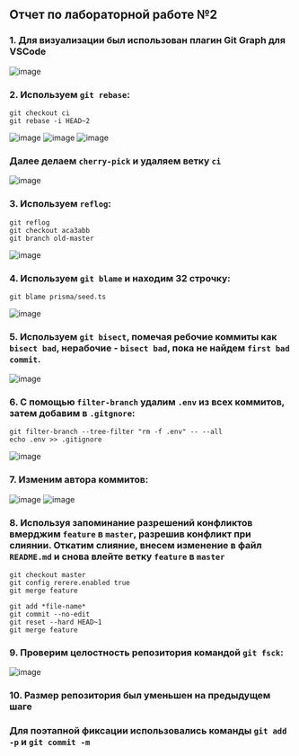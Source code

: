 ## Отчет по лабораторной работе №2

### 1. Для визуализации был использован плагин Git Graph для VSCode
![image](https://user-images.githubusercontent.com/64983176/197629329-45fe6a03-869e-4ee4-a1b0-e11794285935.png)

### 2.  Используем `git rebase`:   
```
git checkout ci
git rebase -i HEAD~2
```
![image](https://user-images.githubusercontent.com/64983176/197629401-5bf868d7-57fb-4c40-b95a-2b55d65deeda.png)
![image](https://user-images.githubusercontent.com/64983176/197629430-09fba8a7-9cdd-4a95-9ccf-b1b10c99800d.png)
![image](https://user-images.githubusercontent.com/64983176/197629446-eebfd219-d99f-418d-afef-d78147787bb5.png)
### Далее делаем `cherry-pick` и удаляем ветку `ci`
![image](https://user-images.githubusercontent.com/64983176/197629457-8481f9bf-7655-4011-8494-3c92380e2d38.png)

### 3.  Используем `reflog`:
```
git reflog
git checkout aca3abb
git branch old-master
```
![image](https://user-images.githubusercontent.com/64983176/197629459-83e40026-5f06-454b-9984-44de67e8d4e7.png)

### 4.  Используем `git blame` и находим 32 строчку:
```
git blame prisma/seed.ts
```
![image](https://user-images.githubusercontent.com/64983176/197629469-f3a40f9f-8ae2-440b-9a81-8c34fee2da2d.png)

### 5. Используем `git bisect`, помечая ребочие коммиты как `bisect bad`, нерабочие - `bisect bad`, пока не найдем `first bad commit`.
![image](https://user-images.githubusercontent.com/64983176/197629479-c291b1b5-73a1-4601-9768-2737676d9fa8.png)

### 6. С помощью `filter-branch` удалим `.env` из всех коммитов, затем добавим в `.gitgnore`:
```
git filter-branch --tree-filter "rm -f .env" -- --all
echo .env >> .gitignore
```
![image](https://user-images.githubusercontent.com/64983176/197629492-fb10cdbd-1c0a-4c77-956b-f186390ea799.png)

### 7. Изменим автора коммитов:
![image](https://user-images.githubusercontent.com/64983176/197629498-0ceef320-45a0-4975-95f3-f7153151e5c5.png)
![image](https://user-images.githubusercontent.com/64983176/197629505-d51ebe7a-4182-4ada-bd3c-a2f5457b98b2.png)

### 8. Используя запоминание разрешений конфликтов вмерджим `feature` в `master`, разрешив конфликт при слиянии. Откатим слияние, внесем изменение в файл `README.md` и снова влейте ветку `feature` в `master`
```
git checkout master
git config rerere.enabled true
git merge feature
```

```
git add *file-name*
git commit --no-edit
git reset --hard HEAD~1
git merge feature
```

### 9. Проверим целостность репозитория командой `git fsck`:
![image](https://user-images.githubusercontent.com/64983176/197629515-28cb37eb-eba3-42aa-bf33-3d1a044b5064.png)

### 10. Размер репозитория был уменьшен на предыдущем шаге

### Для поэтапной фиксации использовались команды `git add -p` и `git commit -m`
